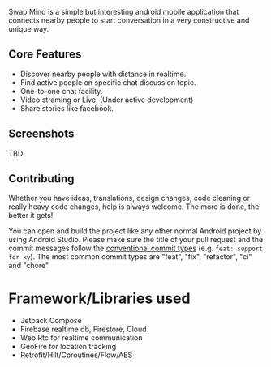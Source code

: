 Swap Mind is a simple but interesting android mobile application that connects nearby people to start conversation in a very constructive and unique way.

## Core Features
- Discover nearby people with distance in realtime.
-  Find active people on specific chat discussion topic.
-  One-to-one chat facility.
-  Video straming or Live. (Under active development)
-  Share stories like facebook.

## Screenshots
TBD

<h2 align="left">
<sub>
</sub>
Contributing
</h2>
Whether you have ideas, translations, design changes, code cleaning or really heavy code changes, help is always welcome. The more is done, the better it gets!

You can open and build the project like any other normal Android project by using Android Studio. Please make sure the title of your pull request and the commit messages follow the [conventional commit types](https://github.com/commitizen/conventional-commit-types/blob/master/index.json) (e.g. `feat: support for xy`).
The most common commit types are "feat", "fix", "refactor", "ci" and "chore".

# Framework/Libraries used
- Jetpack Compose
- Firebase realtime db, Firestore, Cloud
- Web Rtc for realtime communication
- GeoFire for location tracking
- Retrofit/Hilt/Coroutines/Flow/AES 

